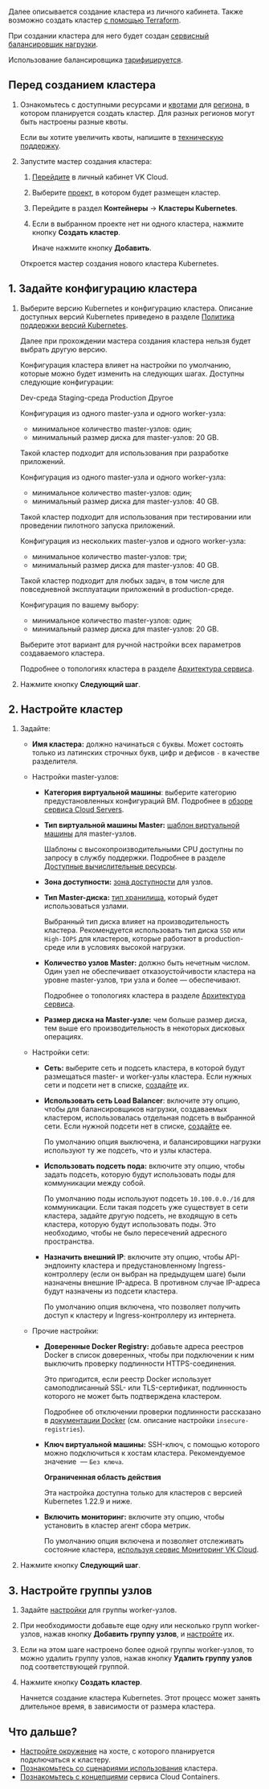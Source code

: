 Далее описывается создание кластера из личного кабинета. Также возможно создать кластер [с помощью Terraform](../create-terraform/).

<warn>

При создании кластера для него будет создан [сервисный балансировщик нагрузки](/ru/networks/vnet/concepts/load-balancer#tipy_balansirovshchikov_nagruzki).

Использование балансировщика [тарифицируется](/ru/networks/vnet/tariffs).

</warn>

## Перед созданием кластера

1. Ознакомьтесь с доступными ресурсами и [квотами](../../../../../tools-for-using-services/account/concepts/quotasandlimits/) для [региона](../../../../../tools-for-using-services/account/concepts/regions/), в котором планируется создать кластер. Для разных регионов могут быть настроены разные квоты.

   Если вы хотите увеличить квоты, напишите в [техническую поддержку](../../../../../../contacts).

1. Запустите мастер создания кластера:

   1. [Перейдите](https://msk.cloud.vk.com/app/) в личный кабинет VK Cloud.
   1. Выберите [проект](../../../../../tools-for-using-services/account/concepts/projects), в котором будет размещен кластер.
   1. Перейдите в раздел **Контейнеры** → **Кластеры Kubernetes**.
   1. Если в выбранном проекте нет ни одного кластера, нажмите кнопку **Создать кластер**.

      Иначе нажмите кнопку **Добавить**.

   Откроется мастер создания нового кластера Kubernetes.

## 1. Задайте конфигурацию кластера

1. Выберите версию Kubernetes и конфигурацию кластера. Описание доступных версий Kubernetes приведено в разделе [Политика поддержки версий Kubernetes](../../../concepts/versions/version-support).

   Далее при прохождении мастера создания кластера нельзя будет выбрать другую версию.

   Конфигурация кластера влияет на настройки по умолчанию, которые можно будет изменить на следующих шагах. Доступны следующие конфигурации:

   <tabs>
   <tablist>
   <tab>Dev-среда</tab>
   <tab>Staging-среда</tab>
   <tab>Production</tab>
   <tab>Другое</tab>
   </tablist>
   <tabpanel>

   Конфигурация из одного master-узла и одного worker-узла:

   - минимальное количество master-узлов: один;
   - минимальный размер диска для master-узлов: 20 GB.

   Такой кластер подходит для использования при разработке приложений.

   </tabpanel>
   <tabpanel>

   Конфигурация из одного master-узла и одного worker-узла:

   - минимальное количество master-узлов: один;
   - минимальный размер диска для master-узлов: 40 GB.

   Такой кластер подходит для использования при тестировании или проведении пилотного запуска приложений.

   </tabpanel>
   <tabpanel>

   Конфигурация из нескольких master-узлов и одного worker-узла:

   - минимальное количество master-узлов: три;
   - минимальный размер диска для master-узлов: 40 GB.

   Такой кластер подходит для любых задач, в том числе для повседневной эксплуатации приложений в production-среде.

   </tabpanel>
   <tabpanel>

   Конфигурация по вашему выбору:

   - минимальное количество master-узлов: один;
   - минимальный размер диска для master-узлов: 20 GB.

   Выберите этот вариант для ручной настройки всех параметров создаваемого кластера.

   </tabpanel>
   </tabs>

   Подробнее о топологиях кластера в разделе [Архитектура сервиса](../../../concepts/architecture#topologii_klastera).

1. Нажмите кнопку **Следующий шаг**.

## 2. Настройте кластер

1. Задайте:

   - **Имя кластера:** должно начинаться с буквы. Может состоять только из латинских строчных букв, цифр и дефисов `-` в качестве разделителя.

   - Настройки master-узлов:

     - **Категория виртуальной машины**: выберите категорию предустановленных конфигураций ВМ. Подробнее в [обзоре сервиса Cloud Servers](/ru/base/iaas/concepts/about#shablony_konfiguraciy).

     - **Тип виртуальной машины Master:** [шаблон виртуальной машины](../../../concepts/flavors#shablony_konfiguracii) для master-узлов.

       Шаблоны с высокопроизводительными CPU доступны по запросу в службу поддержки. Подробнее в разделе [Доступные вычислительные ресурсы](../../../concepts/flavors#shablony_konfiguracii).

     - **Зона доступности:** [зона доступности](../../../../../tools-for-using-services/account/concepts/regions) для узлов.
     - **Тип Master-диска:** [тип хранилища](../../../concepts/storage#podderzhivaemye_tipy_hranilishch_vk_cloud), который будет использоваться узлами.

       <warn>

       Выбранный тип диска влияет на производительность кластера. Рекомендуется использовать тип диска `SSD` или `High-IOPS` для кластеров, которые работают в production-среде или в условиях высокой нагрузки.

       </warn>

     - **Количество узлов Master:** должно быть нечетным числом. Один узел не обеспечивает отказоустойчивости кластера на уровне master-узлов, три узла и более — обеспечивают.

       Подробнее о топологиях кластера в разделе [Архитектура сервиса](../../../concepts/architecture#topologii_klastera).

     - **Размер диска на Master‑узле:** чем больше размер диска, тем выше его производительность в некоторых дисковых операциях.

   - Настройки сети:

     - **Сеть:** выберите сеть и подсеть кластера, в которой будут размещаться master- и worker-узлы кластера. Если нужных сети и подсети нет в списке, [создайте](../../../../../networks/vnet/networks/create-net) их.
     - **Использовать сеть Load Balancer**: включите эту опцию, чтобы для балансировщиков нагрузки, создаваемых кластером, использовалась отдельная подсеть в выбранной сети. Если нужной подсети нет в списке, [создайте](../../../../../networks/vnet/networks/create-net#sozdanie_podseti) ее.

       По умолчанию опция выключена, и балансировщики нагрузки используют ту же подсеть, что и узлы кластера.

     - **Использовать подсеть пода:** включите эту опцию, чтобы задать подсеть, которую будут использовать поды для коммуникации между собой.

       По умолчанию поды используют подсеть `10.100.0.0./16` для коммуникации. Если такая подсеть уже существует в сети кластера, задайте другую подсеть, не входящую в сеть кластера, которую будут использовать поды. Это необходимо, чтобы не было пересечений адресного пространства.

     - **Назначить внешний IP**: включите эту опцию, чтобы API-эндпоинту кластера и предустановленному Ingress-контроллеру (если он выбран на предыдущем шаге) были назначены внешние IP-адреса. В противном случае IP-адреса будут назначены из подсети кластера.

       По умолчанию опция включена, что позволяет получить доступ к кластеру и Ingress-контроллеру из интернета.

   - Прочие настройки:

     - **Доверенные Docker Registry:** добавьте адреса реестров Docker в список доверенных, чтобы при подключении к ним выключить проверку подлинности HTTPS-соединения.

       Это пригодится, если реестр Docker использует самоподписанный SSL- или TLS-сертификат, подлинность которого не может быть подтверждена кластером.

       Подробнее об отключении проверки подлинности рассказано в [документации Docker](https://docs.docker.com/registry/insecure/#deploy-a-plain-http-registry) (см. описание настройки `insecure-registries`).

     - **Ключ виртуальной машины:** SSH-ключ, с помощью которого можно подключиться к хостам кластера. Рекомендуемое значение  — `Без ключа`.

       <info>

       **Ограниченная область действия**

       Эта настройка доступна только для кластеров с версией Kubernetes 1.22.9 и ниже.

       </info>

     - **Включить мониторинг:** включите эту опцию, чтобы установить в кластер агент сбора метрик.

       По умолчанию опция включена и позволяет отслеживать состояние кластера, [используя сервис Мониторинг VK Cloud](../../../../../manage/monitoring/monitoring-start/mon-setup-new).

1. Нажмите кнопку **Следующий шаг**.

## 3. Настройте группы узлов

1. Задайте [настройки](../../helpers/node-group-settings/) для группы worker-узлов.

1. При необходимости добавьте еще одну или несколько групп worker-узлов, нажав кнопку **Добавить группу узлов**, и [настройте](../../helpers/node-group-settings/) их.

1. Если на этом шаге настроено более одной группы worker-узлов, то можно удалить группу узлов, нажав кнопку **Удалить группу узлов** под соответствующей группой.

1. Нажмите кнопку **Создать кластер**.

   Начнется создание кластера Kubernetes. Этот процесс может занять длительное время, в зависимости от размера кластера.

## Что дальше?

- [Настройте окружение](../../../connect/) на хосте, с которого планируется подключаться к кластеру.
- [Познакомьтесь со сценариями использования](../../../use-cases/) кластера.
- [Познакомьтесь с концепциями](../../../concepts/) сервиса Cloud Containers.
